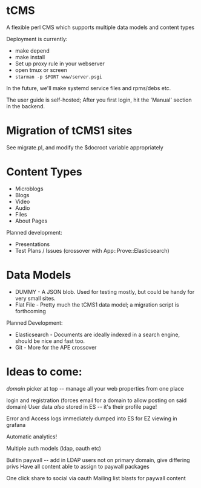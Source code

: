 tCMS
=====

A flexible perl CMS which supports multiple data models and content types

Deployment is currently:
* make depend
* make install
* Set up proxy rule in your webserver
* open tmux or screen
* `starman -p $PORT www/server.psgi`

In the future, we'll make systemd service files and rpms/debs etc.

The user guide is self-hosted; After you first login, hit the 'Manual' section in the backend.

Migration of tCMS1 sites
=========================

See migrate.pl, and modify the $docroot variable appropriately

Content Types
=============
* Microblogs
* Blogs
* Video
* Audio
* Files
* About Pages

Planned development:
* Presentations
* Test Plans / Issues (crossover with App::Prove::Elasticsearch)

Data Models
===========
* DUMMY - A JSON blob.  Used for testing mostly, but could be handy for very small sites.
* Flat File - Pretty much the tCMS1 data model; a migration script is forthcoming

Planned Development:
* Elasticsearch - Documents are ideally indexed in a search engine, should be nice and fast too.
* Git - More for the APE crossover

Ideas to come:
=============

*domain* picker at top -- manage all your web properties from one place

login and registration (forces email for a domain to allow posting on said domain)
User data *also* stored in ES -- it's their profile page!

Error and Access logs immediately dumped into ES for EZ viewing in grafana

Automatic analytics!

Multiple auth models (ldap, oauth etc)

Builtin paywall -- add in LDAP users not on primary domain, give differing privs
Have all content able to assign to paywall packages

One click share to social via oauth
Mailing list blasts for paywall content
